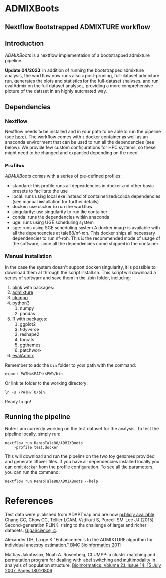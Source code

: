 # ADMIXBoots
## Nextflow Bootstrapped ADMIXTURE workflow

## Introduction
*ADMIXBoots* is a nextflow implementation of a bootstrapped admixture pipeline.

**Update 04/2023**: in addition of running the bootstrapped admixture analysis, the workflow now runs also a post-pruning, full-dataset admixture run, generates the plots and statistics for the full-dataset analyses, and run evalAdmix on the full dataset analyses, providing a more comprehensive picture of the dataset in an highly automated way.

## Dependencies
### Nextflow
Nextflow needs to be installed and in your path to be able to run the pipeline (see [here](https://www.nextflow.io/)). The workflow comes with a docker container as well as an anaconda environment that can be used to run all the dependencies (see below).
We provide few custom configurations for HPC systems, so these might need to be changed and expanded depending on the need.

### Profiles
*ADMIXBoots* comes with a series of pre-defined profiles:
 - standard: this profile runs all dependencies in docker and other basic presets to facilitate the use
 - local: runs using local exe instead of containerized/conda dependencies (see manual installation for further details)
 - docker: use docker to run the workflow 
 - singularity: use singularity to run the container
 - conda: runs the dependencies within anaconda
 - uge: runs using UGE scheduling system
 - sge: runs using SGE scheduling system
A docker image is available with all the dependencies at tale88/nf-roh. This docker ships all necessary dependencies to run nf-roh. 
This is the recommended mode of usage of the software, since all the dependencies come shipped in the container.

### Manual installation
In the case the system doesn't support docker/singularity, it is possible to download them all through the script install.sh.
This script will download a series of software and save them in the ./bin folder, including:
 1. [plink](https://www.cog-genomics.org/plink) with packages:
 2. [admixture](https://dalexander.github.io/admixture/download.html)
 3. [clumpp](https://rosenberglab.stanford.edu/clumpp.html)
 4. [python3](https://www.python.org/downloads/)
    1. numpy
    2. pandas
 5. [R](https://www.r-project.org/) with packages:
    1. ggplot2
    2. tidyverse
    3. reshape2
    4. forcats
    5. ggthemes
    6. patchwork
 6. [evalAdmix](http://www.popgen.dk/software/index.php/EvalAdmix)

Remember to add the ```bin``` folder to your path with the command:
```
export PATH=$PATH:$PWD/bin
```
Or link te folder to the working directory:
```
ln -s /PATH/TO/bin
```

Ready to go!


## Running the pipeline
Note: I am currently working on the test dataset for the analysis.
To test the pipeline locally, simply run:
```
nextflow run RenzoTale88/ADMIXBoots 
    -profile test,docker
```
This will download and run the pipeline on the two toy genomes provided and generate liftover files. If you have all dependencies installed locally you can omit ```docker``` from the profile configuration.
To see all the parameters, you can run the command:
```
nextflow run RenzoTale88/ADMIXBoots --help
```

# References
Test data were published from ADAPTmap and are now [publicly available](https://datadryad.org/stash/dataset/doi:10.5061/dryad.v8g21pt).
Chang CC, Chow CC, Tellier LCAM, Vattikuti S, Purcell SM, Lee JJ (2015) Second-generation PLINK: rising to the challenge of larger and richer datasets. [GigaScience, 4](https://doi.org/10.1186/s13742-015-0047-8).

Alexander DH, Lange K "Enhancements to the ADMIXTURE algorithm for individual ancestry estimation." [BMC Bioinformatics 2011](https://doi.org/10.1186/1471-2105-12-246)

Mattias Jakobsson, Noah A. Rosenberg, CLUMPP: a cluster matching and permutation program for dealing with label switching and multimodality in analysis of population structure, [Bioinformatics, Volume 23, Issue 14, 15 July 2007, Pages 1801–1806](http://bioinformatics.oxfordjournals.org/cgi/content/full/23/14/1801)